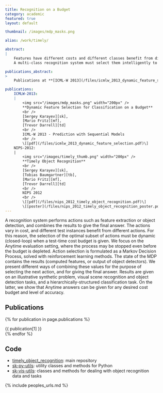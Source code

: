 ```yaml
---
title: Recognition on a Budget
category: academic
featured: true
layout: default

thumbnail: /images/mdp_masks.png

alias: /work/timely/

abstract:
|
    Features have different costs and different classes benefit from different features.
    A multi-class recognition system must select them intelligently to maximize performance under a cost budget.

publications_abstract:
>
    Publications at **[ICML-W 2013](/files/icmlw_2013_dynamic_feature_selection.pdf)**, **[NIPS 2012](/files/nips_2012_timely_object_recognition.pdf)**.

publications:
    ICMLW-2013:
    |
        <img src="/images/mdp_masks.png" width="200px" />
        **Dynamic Feature Selection for Classification on a Budget**
        <br />
        [Sergey Karayev][sk],
        [Mario Fritz][mf],
        [Trevor Darrell][td]
        <br />
        ICML-W 2013 - Prediction with Sequential Models
        <br />
        \[[pdf](/files/icmlw_2013_dynamic_feature_selection.pdf)\]
    NIPS-2012:
    |
        <img src="/images/timely_thumb.png" width="200px" />
        **Timely Object Recognition**
        <br />
        [Sergey Karayev][sk],
        [Tobias Baumgartner][tb],
        [Mario Fritz][mf],
        [Trevor Darrell][td]
        <br />
        NIPS 2012
        <br />
        \[[pdf](/files/nips_2012_timely_object_recognition.pdf)\]
        \[[poster](/files/nips_2012_timely_object_recognition_poster.pdf)\]
---
```


<p class="abstract">
A recognition system performs actions such as feature extraction or object detection, and combines the results to give the final answer.
The actions vary in cost, and different test instances benefit from different actions.
For this reason, the selection of the optimal subset of actions must be dynamic (closed-loop) when a test-time cost budget is given.
We focus on the Anytime evaluation setting, where the process may be stopped even before the budget is depleted.
Action selection is formulated as a Markov Decision Process, solved with reinforcement learning methods.
The state of the MDP contains the results (computed features, or output of object detectors).
We present different ways of combining these values for the purpose of selecting the next action, and for giving the final answer.
Results are given on an illustrative synthetic problem, visual scene recognition and object detection tasks, and a hierarchically-structured classification task.
On the latter, we show that Anytime answers can be given for any desired cost budget and level of accuracy.
</p>

## Publications

{% for publication in page.publications %}
<div class="publication" markdown="1">
{{ publication[1] }}
</div>
{% endfor %}

## Code

- [timely_object_recognition](https://github.com/sergeyk/timely_object_recognition): main repository
- [sk-py-utils](https://github.com/sergeyk/skpyutils): utility classes and methods for Python
- [sk-vis-utils](https://github.com/sergeyk/skvisutils): classes and methods for dealing with object recognition data and tasks

{% include peoples_urls.md %}

